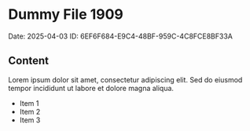 # Dummy File 1909

Date: 2025-04-03
ID: 6EF6F684-E9C4-48BF-959C-4C8FCE8BF33A

## Content

Lorem ipsum dolor sit amet, consectetur adipiscing elit.
Sed do eiusmod tempor incididunt ut labore et dolore magna aliqua.

* Item 1
* Item 2
* Item 3
